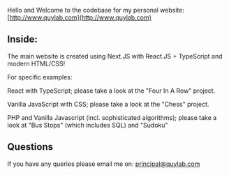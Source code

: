 Hello and Welcome to the codebase for my personal website: [http://www.quylab.com](http://www.quylab.com)

## Inside:

The main website is created using Next.JS with React.JS + TypeScript and modern HTML/CSS!

For specific examples:

React with TypeScript; please take a look at the "Four In A Row" project.

Vanilla JavaScript with CSS; please take a look at the "Chess" project.

PHP and Vanilla Javascript (incl. sophisticated algorithms); please take a look at "Bus Stops" (which includes SQL) and "Sudoku"

## Questions

If you have any queries please email me on: [principal@quylab.com](mailto:principal@quylab.com)
